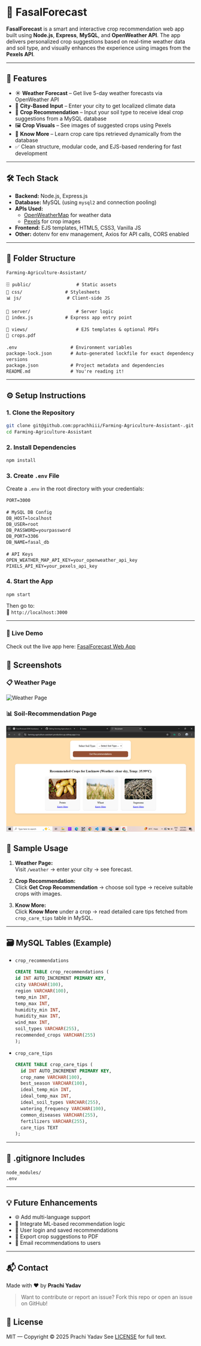 # 🌾 FasalForecast

**FasalForecast** is a smart and interactive crop recommendation web app built using **Node.js**, **Express**, **MySQL**, and **OpenWeather API**. The app delivers personalized crop suggestions based on real-time weather data and soil type, and visually enhances the experience using images from the **Pexels API**.

---

## 🚀 Features

- ☀️ **Weather Forecast** – Get live 5-day weather forecasts via OpenWeather API
- 📍 **City-Based Input** – Enter your city to get localized climate data
- 🌱 **Crop Recommendation** – Input your soil type to receive ideal crop suggestions from a MySQL database
- 🖼️ **Crop Visuals** – See images of suggested crops using Pexels
- 📖 **Know More** – Learn crop care tips retrieved dynamically from the database
- ✅ Clean structure, modular code, and EJS-based rendering for fast development

---

## 🛠️ Tech Stack

- **Backend:** Node.js, Express.js
- **Database:** MySQL (using `mysql2` and connection pooling)
- **APIs Used:**
  - [OpenWeatherMap](https://openweathermap.org/api) for weather data
  - [Pexels](https://www.pexels.com/api/) for crop images
- **Frontend:** EJS templates, HTML5, CSS3, Vanilla JS
- **Other:** dotenv for env management, Axios for API calls, CORS enabled

---

## 📁 Folder Structure

```
Farming-Agriculture-Assistant/
️
🗄️ public/                 # Static assets
📌 css/                # Stylesheets
📊 js/                 # Client-side JS

🚦 server/                 # Server logic
🔢 index.js            # Express app entry point

📄 views/                  # EJS templates & optional PDFs
🔢 crops.pdf

.env                    # Environment variables
package-lock.json       # Auto-generated lockfile for exact dependency versions
package.json            # Project metadata and dependencies
README.md               # You're reading it!
```

---

## ⚙️ Setup Instructions

### 1. Clone the Repository

```bash
git clone git@github.com:pprachhiii/Farming-Agriculture-Assistant-.git
cd Farming-Agriculture-Assistant
```

### 2. Install Dependencies

```bash
npm install
```

### 3. Create `.env` File

Create a `.env` in the root directory with your credentials:

```env
PORT=3000

# MySQL DB Config
DB_HOST=localhost
DB_USER=root
DB_PASSWORD=yourpassword
DB_PORT=3306
DB_NAME=fasal_db

# API Keys
OPEN_WEATHER_MAP_API_KEY=your_openweather_api_key
PIXELS_API_KEY=your_pexels_api_key
```

### 4. Start the App

```bash
npm start
```

Then go to:  
📍 `http://localhost:3000`

---

### 🔗 Live Demo

Check out the live app here: [FasalForecast Web App](https://farming-agriculture-assistant-production.up.railway.app)

## 📸 Screenshots

### 📋 Weather Page

![Weather Page](./images/weather.png.png)

### 📊 Soil-Recommendation Page

![Soil-Recommendation Page](./images/soil.png)

## 🧪 Sample Usage

1. **Weather Page:**  
   Visit `/weather` → enter your city → see forecast.

2. **Crop Recommendation:**  
   Click **Get Crop Recommendation** → choose soil type → receive suitable crops with images.

3. **Know More:**  
   Click **Know More** under a crop → read detailed care tips fetched from `crop_care_tips` table in MySQL.

---

## 🗃️ MySQL Tables (Example)

- `crop_recommendations`

  ```sql
  CREATE TABLE crop_recommendations (
  id INT AUTO_INCREMENT PRIMARY KEY,
  city VARCHAR(100),
  region VARCHAR(100),
  temp_min INT,
  temp_max INT,
  humidity_min INT,
  humidity_max INT,
  wind_max INT,
  soil_types VARCHAR(255),
  recommended_crops VARCHAR(255)
  );
  ```

- `crop_care_tips`
  ```sql
  CREATE TABLE crop_care_tips (
    id INT AUTO_INCREMENT PRIMARY KEY,
    crop_name VARCHAR(100),
    best_season VARCHAR(100),
    ideal_temp_min INT,
    ideal_temp_max INT,
    ideal_soil_types VARCHAR(255),
    watering_frequency VARCHAR(100),
    common_diseases VARCHAR(255),
    fertilizers VARCHAR(255),
    care_tips TEXT
  );
  ```

---

## 📌 .gitignore Includes

```gitignore
node_modules/
.env
```

---

## 💡 Future Enhancements

- 🌐 Add multi-language support
- 🧠 Integrate ML-based recommendation logic
- 🧕 User login and saved recommendations
- 📄 Export crop suggestions to PDF
- 📨 Email recommendations to users

---

## 📬 Contact

Made with ❤️ by **Prachi Yadav**

> Want to contribute or report an issue? Fork this repo or open an issue on GitHub!

## 🪪 License

MIT — Copyright © 2025 Prachi Yadav
See [LICENSE](./LICENSE) for full text.
